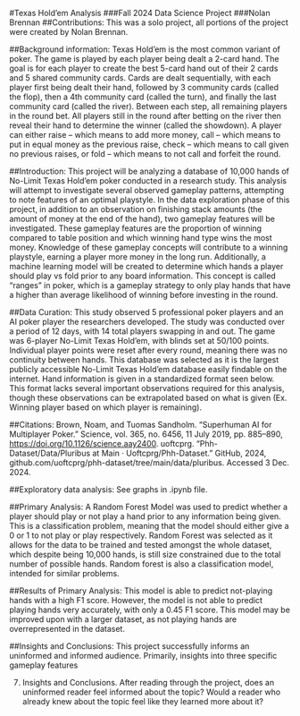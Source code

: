 #Texas Hold’em Analysis
###Fall 2024 Data Science Project
###Nolan Brennan
##Contributions:
This was a solo project, all portions of the project were created by Nolan Brennan.

##Background information:
	Texas Hold’em is the most common variant of poker. The game is played by each player being dealt a 2-card hand. The goal is for each player to create the best 5-card hand out of their 2 cards and 5 shared community cards. Cards are dealt sequentially, with each player first being dealt their hand, followed by 3 community cards (called the flop), then a 4th community card (called the turn), and finally the last community card (called the river). Between each step, all remaining players in the round bet. All players still in the round after betting on the river then reveal their hand to determine the winner (called the showdown). A player can either raise – which means to add more money, call – which means to put in equal money as the previous raise, check – which means to call given no previous raises, or fold – which means to not call and forfeit the round.

##Introduction:
	This project will be analyzing a database of 10,000 hands of No-Limit Texas Hold’em poker conducted in a research study. This analysis will attempt to investigate several observed gameplay patterns, attempting to note features of an optimal playstyle. In the data exploration phase of this project, in addition to an observation on finishing stack amounts (the amount of money at the end of the hand), two gameplay features will be investigated. These gameplay features are the proportion of winning compared to table position and which winning hand type wins the most money.  Knowledge of these gameplay concepts will contribute to a winning playstyle, earning a player more money in the long run. Additionally, a machine learning model will be created to determine which hands a player should play vs fold prior to any board information. This concept is called “ranges” in poker, which is a gameplay strategy to only play hands that have a higher than average likelihood of winning before investing in the round.

##Data Curation:
This study observed 5 professional poker players and an AI poker player the researchers developed. The study was conducted over a period of 12 days, with 14 total players swapping in and out. The game was 6-player No-Limit Texas Hold’em, with blinds set at 50/100 points. Individual player points were reset after every round, meaning there was no continuity between hands. This database was selected as it is the largest publicly accessible No-Limit Texas Hold’em database easily findable on the internet. Hand information is given in a standardized format seen below. This format lacks several important observations required for this analysis, though these observations can be extrapolated based on what is given (Ex. Winning player based on which player is remaining). 

##Citations:
	Brown, Noam, and Tuomas Sandholm. “Superhuman AI for Multiplayer Poker.” Science, vol. 365, no. 6456, 11 July 2019, pp. 885–890, https://doi.org/10.1126/science.aay2400.
	uoftcprg. “Phh-Dataset/Data/Pluribus at Main · Uoftcprg/Phh-Dataset.” GitHub, 2024, github.com/uoftcprg/phh-dataset/tree/main/data/pluribus. Accessed 3 Dec. 2024.



##Exploratory data analysis:
  See graphs in .ipynb file.



##Primary Analysis:
	A Random Forest Model was used to predict whether a player should play or not play a hand prior to any information being given. This is a classification problem, meaning that the model should either give a 0 or 1 to not play or play respectively. Random Forest was selected as it allows for the data to be trained and tested amongst the whole dataset, which despite being 10,000 hands, is still size constrained due to the total number of possible hands. Random forest is also a classification model, intended for similar problems.
	
##Results of Primary Analysis:
	This model is able to predict not-playing hands with a high F1 score. However, the model is not able to predict playing hands very accurately, with only a 0.45 F1 score. This model may be improved upon with a larger dataset, as not playing hands are overrepresented in the dataset.

##Insights and Conclusions:
	This project successfully informs an uninformed and informed audience. Primarily, insights into three specific gameplay features 

7. Insights and Conclusions. After reading through the project, does an uninformed
reader feel informed about the topic? Would a reader who already knew about the
topic feel like they learned more about it?

